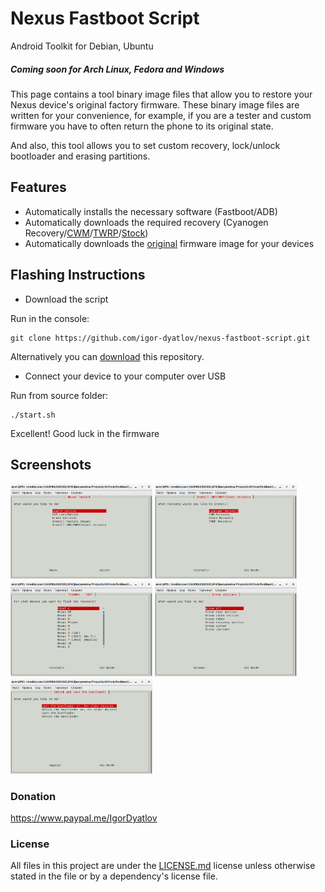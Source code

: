 # Nexus Fastboot Script
Android Toolkit for Debian, Ubuntu
##### Coming soon for Arch Linux, Fedora and Windows

This page contains a tool binary image files that allow you to restore your Nexus device's original factory firmware. These binary image files are written for your convenience, for example, if you are a tester and custom firmware you have to often return the phone to its original state.

And also, this tool allows you to set custom recovery, lock/unlock bootloader and erasing partitions.

## Features
- Automatically installs the necessary software (Fastboot/ADB)
- Automatically downloads the required recovery (Cyanogen Recovery/[CWM](https://www.clockworkmod.com/rommanager)/[TWRP](https://twrp.me/)/[Stock](https://developers.google.com/android/nexus/images))
- Automatically downloads the [original](https://developers.google.com/android/nexus/images) firmware image for your devices

## Flashing Instructions
 - Download the script

Run in the console:

    git clone https://github.com/igor-dyatlov/nexus-fastboot-script.git

 Alternatively you can [download](https://github.com/igor-dyatlov/nexus-fastboot-script/archive/master.zip) this repository.

 - Connect your device to your computer over USB

Run from source folder:

    ./start.sh

Excellent! Good luck in the firmware    

## Screenshots
<img src="Screenshots/Screenshot-1.png" width="45%" />
<img src="Screenshots/Screenshot-2.png" width="45%" />
<img src="Screenshots/Screenshot-3.png" width="45%" />
<img src="Screenshots/Screenshot-4.png" width="45%" />
<img src="Screenshots/Screenshot-5.png" width="45%" />

### Donation
https://www.paypal.me/IgorDyatlov

### License
All files in this project are under the [LICENSE.md](LICENSE.md) license unless otherwise stated in the file or by a dependency's license file.
